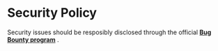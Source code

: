 # Security Policy

Security issues should be resposibly disclosed through the official __[Bug Bounty program](https://www.synapsec.ai/bug-bounty)__ .

